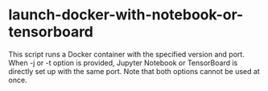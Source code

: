 # launch-docker-with-notebook-or-tensorboard

This script runs a Docker container with the specified version and port. When -j or -t option is provided, Jupyter Notebook or TensorBoard is directly set up with the same port. Note that both options cannot be used at once.

